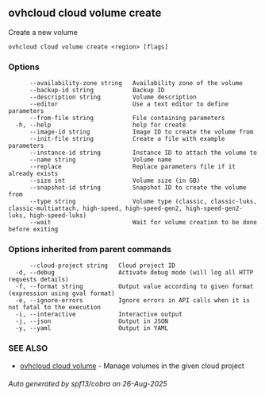 ## ovhcloud cloud volume create

Create a new volume

```
ovhcloud cloud volume create <region> [flags]
```

### Options

```
      --availability-zone string   Availability zone of the volume
      --backup-id string           Backup ID
      --description string         Volume description
      --editor                     Use a text editor to define parameters
      --from-file string           File containing parameters
  -h, --help                       help for create
      --image-id string            Image ID to create the volume from
      --init-file string           Create a file with example parameters
      --instance-id string         Instance ID to attach the volume to
      --name string                Volume name
      --replace                    Replace parameters file if it already exists
      --size int                   Volume size (in GB)
      --snapshot-id string         Snapshot ID to create the volume from
      --type string                Volume type (classic, classic-luks, classic-multiattach, high-speed, high-speed-gen2, high-speed-gen2-luks, high-speed-luks)
      --wait                       Wait for volume creation to be done before exiting
```

### Options inherited from parent commands

```
      --cloud-project string   Cloud project ID
  -d, --debug                  Activate debug mode (will log all HTTP requests details)
  -f, --format string          Output value according to given format (expression using gval format)
  -e, --ignore-errors          Ignore errors in API calls when it is not fatal to the execution
  -i, --interactive            Interactive output
  -j, --json                   Output in JSON
  -y, --yaml                   Output in YAML
```

### SEE ALSO

* [ovhcloud cloud volume](ovhcloud_cloud_volume.md)	 - Manage volumes in the given cloud project

###### Auto generated by spf13/cobra on 26-Aug-2025
